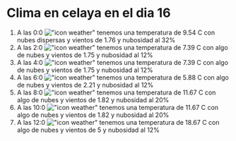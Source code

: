 # Clima en celaya en el dia 16

1. A las 0:0 !["icon weather"](http://openweathermap.org/img/w/03n.png) tenemos una temperatura de 9.54 C con nubes dispersas y  vientos de 1.76 y nubosidad al 32%
1. A las 2:0 !["icon weather"](http://openweathermap.org/img/w/02n.png) tenemos una temperatura de 7.39 C con algo de nubes y  vientos de 1.75 y nubosidad al 12%
1. A las 4:0 !["icon weather"](http://openweathermap.org/img/w/02n.png) tenemos una temperatura de 7.39 C con algo de nubes y  vientos de 1.75 y nubosidad al 12%
1. A las 6:0 !["icon weather"](http://openweathermap.org/img/w/02n.png) tenemos una temperatura de 5.88 C con algo de nubes y  vientos de 2.21 y nubosidad al 12%
1. A las 8:0 !["icon weather"](http://openweathermap.org/img/w/02d.png) tenemos una temperatura de 11.67 C con algo de nubes y  vientos de 1.82 y nubosidad al 20%
1. A las 10:0 !["icon weather"](http://openweathermap.org/img/w/02d.png) tenemos una temperatura de 11.67 C con algo de nubes y  vientos de 1.82 y nubosidad al 20%
1. A las 12:0 !["icon weather"](http://openweathermap.org/img/w/02d.png) tenemos una temperatura de 18.67 C con algo de nubes y  vientos de 5 y nubosidad al 12%
